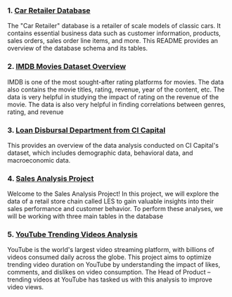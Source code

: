 ### 1. [Car Retailer Database](https://github.com/sanjanapaluri/SQL_Projects/tree/main/Car%20Retailer%20Database)

The "Car Retailer" database is a retailer of scale models of classic cars. It contains essential business data such as customer information, products, sales orders, sales order line items, and more. This README provides an overview of the database schema and its tables.

### 2. [IMDB Movies Dataset Overview](https://github.com/sanjanapaluri/SQL_Projects/tree/main/IMDB%20Movies%20Dataset%20Overview)

IMDB is one of the most sought-after rating platforms for movies. The data also contains the movie titles, rating, revenue, year of the content, etc. The data is very helpful in studying the impact of rating on the revenue of the movie. The data is also very helpful in finding correlations between genres, rating, and revenue

### 3. [Loan Disbursal Department from CI Capital](https://github.com/sanjanapaluri/SQL_Projects/tree/main/Loan%20Disbursal%20Department%20from%20CI%20Capital)

This provides an overview of the data analysis conducted on CI Capital's dataset, which includes demographic data, behavioral data, and macroeconomic data.

### 4. [Sales Analysis Project](https://github.com/sanjanapaluri/SQL_Projects/tree/main/Sales%20Analysis%20Project)

Welcome to the Sales Analysis Project! In this project, we will explore the data of a retail store chain called LES to gain valuable insights into their sales performance and customer behavior. To perform these analyses, we will be working with three main tables in the database

### 5. [YouTube Trending Videos Analysis](https://github.com/sanjanapaluri/SQL_Projects/tree/main/YouTube%20Trending%20Videos%20Analysis)

YouTube is the world's largest video streaming platform, with billions of videos consumed daily across the globe. This project aims to optimize trending video duration on YouTube by understanding the impact of likes, comments, and dislikes on video consumption. The Head of Product – trending videos at YouTube has tasked us with this analysis to improve video views.
